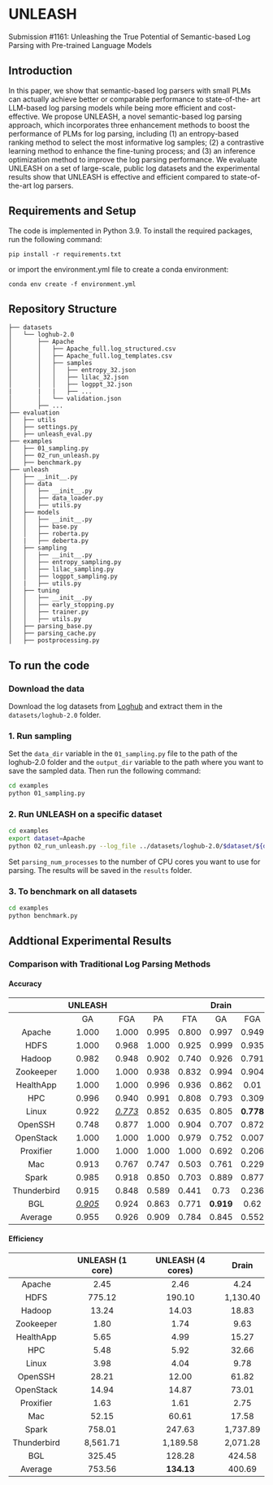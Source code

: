# UNLEASH
Submission #1161: Unleashing the True Potential of Semantic-based Log Parsing with Pre-trained Language Models


## Introduction
In this paper, we show that semantic-based log parsers with small PLMs can actually achieve better or comparable performance to state-of-the- art LLM-based log parsing models while being more efficient and cost-effective. We propose UNLEASH, a novel semantic-based log parsing approach, which incorporates three enhancement methods to boost the performance of PLMs for log parsing, including (1) an entropy-based ranking method to select the most informative log samples; (2) a contrastive learning method to enhance the fine-tuning process; and (3) an inference optimization method to improve the log parsing performance. We evaluate UNLEASH on a set of large-scale, public log datasets and the experimental results show that UNLEASH is effective and efficient compared to state-of-the-art log parsers.

## Requirements and Setup
The code is implemented in Python 3.9. To install the required packages, run the following command:
```
pip install -r requirements.txt
```
or import the environment.yml file to create a conda environment:
```
conda env create -f environment.yml
```

## Repository Structure
```
├── datasets
│   └── loghub-2.0
│       ├── Apache
│       │   ├── Apache_full.log_structured.csv
│       │   ├── Apache_full.log_templates.csv
│       │   ├── samples
│       │   │   ├── entropy_32.json
│       │   │   ├── lilac_32.json
│       │   │   ├── logppt_32.json
|       |   |   ├── ...
│       │   └── validation.json
│       ├── ...
├── evaluation
│   ├── utils
│   ├── settings.py
│   ├── unleash_eval.py
├── examples
│   ├── 01_sampling.py
│   ├── 02_run_unleash.py
│   ├── benchmark.py
├── unleash
│   ├── __init__.py
│   ├── data
│   │   ├── __init__.py
│   │   ├── data_loader.py
│   │   ├── utils.py
│   ├── models
│   │   ├── __init__.py
│   │   ├── base.py
│   │   ├── roberta.py
│   |   ├── deberta.py
│   ├── sampling
│   │   ├── __init__.py
│   │   ├── entropy_sampling.py
│   │   ├── lilac_sampling.py
│   │   ├── logppt_sampling.py
│   |   ├── utils.py
│   ├── tuning
│   │   ├── __init__.py
│   │   ├── early_stopping.py
│   │   ├── trainer.py
│   │   ├── utils.py
│   ├── parsing_base.py
│   ├── parsing_cache.py
│   ├── postprocessing.py
```

## To run the code
### Download the data
Download the log datasets from [Loghub](https://zenodo.org/records/8275861) and extract them in the `datasets/loghub-2.0` folder.

### 1. Run sampling
Set the `data_dir` variable in the `01_sampling.py` file to the path of the loghub-2.0 folder and the `output_dir` variable to the path where you want to save the sampled data.
Then run the following command:

```bash
cd examples
python 01_sampling.py
```

### 2. Run UNLEASH on a specific dataset
```bash
cd examples
export dataset=Apache
python 02_run_unleash.py --log_file ../datasets/loghub-2.0/$dataset/${dataset}_full.log_structured.csv --model_name_or_path roberta-base --train_file ../datasets/loghub-2.0/$dataset/samples/entropy_32.json --validation_file ../datasets/loghub-2.0/$dataset/validation.json --dataset_name $dataset --parsing_num_processes 1 --output_dir ../results/models/$dataset --task_output_dir ../results/logs/$dataset --parsing_num_processes 1
```
Set `parsing_num_processes` to the number of CPU cores you want to use for parsing. The results will be saved in the `results` folder.

### 3. To benchmark on all datasets
```bash
cd examples
python benchmark.py
```

## Addtional Experimental Results

### Comparison with Traditional Log Parsing Methods

#### Accuracy

|             	| UNLEASH 	|         	|       	|       	|   Drain   	|           	|       	|       	|
|:-----------:	|:-------:	|:-------:	|:-----:	|:-----:	|:---------:	|:---------:	|:-----:	|:-----:	|
|             	|    GA   	|   FGA   	|   PA  	|  FTA  	|     GA    	|    FGA    	|   PA  	|  FTA  	|
|    Apache   	|  1.000  	|  1.000  	| 0.995 	| 0.800 	|   0.997   	|   0.949   	| 0.727 	| 0.508 	|
|     HDFS    	|  1.000  	|  0.968  	| 1.000 	| 0.925 	|   0.999   	|   0.935   	|  0.57 	| 0.522 	|
|    Hadoop   	|  0.982  	|  0.948  	| 0.902 	| 0.740 	|   0.926   	|   0.791   	| 0.541 	| 0.383 	|
|  Zookeeper  	|  1.000  	|  1.000  	| 0.938 	| 0.832 	|   0.994   	|   0.904   	| 0.844 	| 0.639 	|
|  HealthApp  	|  1.000  	|  1.000  	| 0.996 	| 0.936 	|   0.862   	|    0.01   	| 0.312 	| 0.004 	|
|     HPC     	|  0.996  	|  0.940  	| 0.991 	| 0.808 	|   0.793   	|   0.309   	| 0.721 	| 0.147 	|
|    Linux    	|  0.922  	| <u>_0.773_</u> 	| 0.852 	| 0.635 	|   0.805   	| **0.778** 	| 0.111 	| 0.259 	|
|   OpenSSH   	|  0.748  	|  0.877  	| 1.000 	| 0.904 	|   0.707   	|   0.872   	| 0.586 	| 0.487 	|
|  OpenStack  	|  1.000  	|  1.000  	| 1.000 	| 0.979 	|   0.752   	|   0.007   	| 0.029 	| 0.002 	|
|  Proxifier  	|  1.000  	|  1.000  	| 1.000 	| 1.000 	|   0.692   	|   0.206   	| 0.688 	| 0.176 	|
|     Mac     	|  0.913  	|  0.767  	| 0.747 	| 0.503 	|   0.761   	|   0.229   	| 0.357 	| 0.069 	|
|    Spark    	|  0.985  	|  0.918  	| 0.850 	| 0.703 	|   0.889   	|   0.877   	| 0.394 	| 0.412 	|
| Thunderbird 	|  0.915  	|  0.848  	| 0.589 	| 0.441 	|    0.73   	|   0.236   	| 0.216 	| 0.071 	|
|     BGL     	| <u>_0.905_</u>	|  0.924  	| 0.863 	| 0.771 	| **0.919** 	|    0.62   	| 0.407 	| 0.193 	|
|   Average   	|  0.955  	|  0.926  	| 0.909 	| 0.784 	|   0.845   	|   0.552   	| 0.465 	| 0.277 	|

#### Efficiency

|             	| **UNLEASH (1 core)** 	| **UNLEASH (4 cores)** 	| **Drain** 	|
|:-----------:	|:--------------------:	|:---------------------:	|:---------:	|
|    Apache   	|         2.45         	|          2.46         	|    4.24   	|
|     HDFS    	|        775.12        	|         190.10        	|  1,130.40 	|
|    Hadoop   	|         13.24        	|         14.03         	|   18.83   	|
|  Zookeeper  	|         1.80         	|          1.74         	|    9.63   	|
|  HealthApp  	|         5.65         	|          4.99         	|   15.27   	|
|     HPC     	|         5.48         	|          5.92         	|   32.66   	|
|    Linux    	|         3.98         	|          4.04         	|    9.78   	|
|   OpenSSH   	|         28.21        	|         12.00         	|   61.82   	|
|  OpenStack  	|         14.94        	|         14.87         	|   73.01   	|
|  Proxifier  	|         1.63         	|          1.61         	|    2.75   	|
|     Mac     	|         52.15        	|         60.61         	|   17.58   	|
|    Spark    	|        758.01        	|         247.63        	|  1,737.89 	|
| Thunderbird 	|       8,561.71       	|        1,189.58       	|  2,071.28 	|
|     BGL     	|        325.45        	|         128.28        	|   424.58  	|
|   Average   	|        753.56        	|       **134.13**      	|   400.69  	|